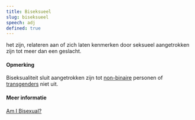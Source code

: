 ```yaml
---
title: Biseksueel
slug: biseksueel
speech: adj
defined: true
---
```


het zijn, relateren aan of zich laten kenmerken door seksueel aangetrokken zijn tot meer dan een geslacht.

#### Opmerking

Biseksualiteit sluit aangetrokken zijn tot [non-binaire](#non-binair) personen of [transgenders](#transgender) niet uit.

#### Meer informatie

[Am I Bisexual?](http://www.bisexualindex.org.uk/index.php/AmIBisexual)
